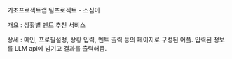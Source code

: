 기초프로젝트랩 팀프로젝트 - 소심이

개요 : 상황별 멘트 추천 서비스

상세 : 메인, 프로필설정, 상황 입력, 멘트 출력 등의 페이지로 구성된 어플. 입력된 정보를 LLM api에 넘기고 결과를 출력해줌.
